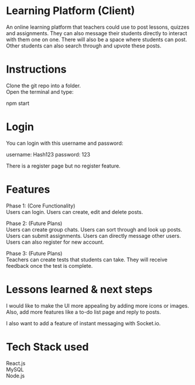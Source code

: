 
# Learning Platform (Client)

An online learning platform that teachers could use to post lessons, 
quizzes and assignments. 
They can also message their students directly to interact with them one on one. 
There will also be a space where students can post. 
Other students can also search through and upvote these posts. 

# Instructions
Clone the git repo into a folder.   
Open the terminal and type:  

npm start

# Login
You can login with this username and password:

username: Hash123
password: 123

There is a register page but no register feature.


# Features
Phase 1:    (Core Functionality)   
Users can login. 
Users can create, edit and delete posts.   

Phase 2: (Future Plans)  
Users can create group chats. Users can sort through and look up posts. Users can submit assignments. Users can directly message other users. Users can also register for new account.

Phase 3:    (Future Plans)  
Teachers can create tests that students can take. They will receive feedback once the test is complete. 




# Lessons learned & next steps   
I would like to make the UI more appealing by adding more icons or images.   
Also, add more features like a to-do list page and reply to posts.

I also want to add a feature of instant messaging with Socket.io.

# Tech Stack used
React.js      
MySQL       
Node.js   






